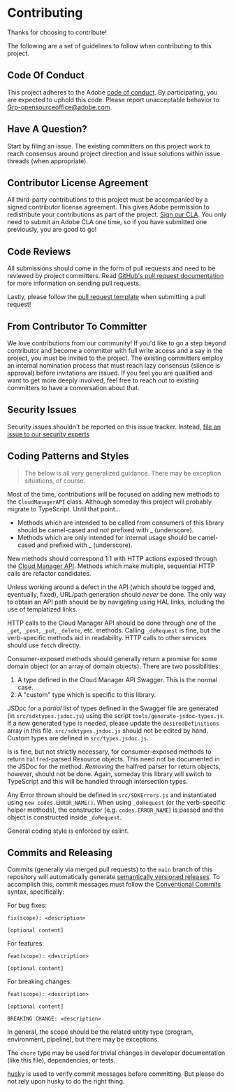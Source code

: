 # Contributing

Thanks for choosing to contribute!

The following are a set of guidelines to follow when contributing to this project.

## Code Of Conduct

This project adheres to the Adobe [code of conduct](../CODE_OF_CONDUCT.md). By participating,
you are expected to uphold this code. Please report unacceptable behavior to
[Grp-opensourceoffice@adobe.com](mailto:Grp-opensourceoffice@adobe.com).

## Have A Question?

Start by filing an issue. The existing committers on this project work to reach
consensus around project direction and issue solutions within issue threads
(when appropriate).

## Contributor License Agreement

All third-party contributions to this project must be accompanied by a signed contributor
license agreement. This gives Adobe permission to redistribute your contributions
as part of the project. [Sign our CLA](http://opensource.adobe.com/cla.html). You
only need to submit an Adobe CLA one time, so if you have submitted one previously,
you are good to go!

## Code Reviews

All submissions should come in the form of pull requests and need to be reviewed
by project committers. Read [GitHub's pull request documentation](https://help.github.com/articles/about-pull-requests/)
for more information on sending pull requests.

Lastly, please follow the [pull request template](PULL_REQUEST_TEMPLATE.md) when
submitting a pull request!

## From Contributor To Committer

We love contributions from our community! If you'd like to go a step beyond contributor
and become a committer with full write access and a say in the project, you must
be invited to the project. The existing committers employ an internal nomination
process that must reach lazy consensus (silence is approval) before invitations
are issued. If you feel you are qualified and want to get more deeply involved,
feel free to reach out to existing committers to have a conversation about that.

## Security Issues

Security issues shouldn't be reported on this issue tracker. Instead, [file an issue to our security experts](https://helpx.adobe.com/security/alertus.html)

## Coding Patterns and Styles

> The below is all very generalized guidance. There may be exception situations, of course.

Most of the time, contributions will be focused on adding new methods to the `CloudManagerAPI` class. Although someday this project will probably migrate to TypeScript. Until that point...

* Methods which are intended to be called from consumers of this library should be camel-cased and *not* prefixed with _ (underscore).
* Methods which are only intended for internal usage should be camel-cased and prefixed with _ (underscore).

New methods should correspond 1:1 with HTTP actions exposed through the [Cloud Manager API](https://www.adobe.io/apis/experiencecloud/cloud-manager/docs.html). Methods which make multiple, sequential HTTP calls are refactor candidates.

Unless working around a defect in the API (which should be logged and, eventually, fixed), URL/path generation should *never* be done. The only way to obtain an API path should be by navigating using HAL links, including the use of templatized links.

HTTP calls to the Cloud Manager API should be done through one of the `_get`, `_post`, `_put`, `_delete`, etc. methods. Calling `_doRequest` is fine, but the verb-specific methods aid in readability. HTTP calls to other services should use `fetch` directly.

Consumer-exposed methods should generally return a promise for some domain object (or an array of domain objects). There are two possibilities:

1. A type defined in the Cloud Manager API Swagger. This is the normal case.
2. A "custom" type which is specific to this library.

JSDoc for a _partial_ list of types defined in the Swagger file are generated (in `src/sdktypes.jsdoc.js`) using the script `tools/generate-jsdoc-types.js`. If a new generated type is needed, please update the `desiredDefinitions` array in this file. `src/sdktypes.jsdoc.js` should not be edited by hand. Custom types are defined in `src/types.jsdoc.js`.

Is is fine, but not strictly necessary, for consumer-exposed methods to return `halfred`-parsed Resource objects. This need not be documented in the JSDoc for the method. _Removing_ the halfred parser for return objects, however, should not be done. Again, someday this library will switch to TypeScript and this will be handled through intersection types.

Any Error thrown should be defined in `src/SDKErrors.js` and instantiated using `new codes.ERROR_NAME()`. When using `_doRequest` (or the verb-specific helper methods), the constructor (e.g. `codes.ERROR_NAME`) is passed and the object is constructed inside `_doRequest`.

General coding style is enforced by eslint. 

## Commits and Releasing

Commits (generally via merged pull requests) to the `main` branch of this repository will automatically generate [semantically versioned releases](https://github.com/semantic-release). To accomplish this, commit messages must follow the [Conventional Commits](https://www.conventionalcommits.org/en/v1.0.0/) syntax, specifically:

For bug fixes:
```
fix(scope): <description>

[optional content]
```

For features:
```
feat(scope): <description>

[optional content]
```

For breaking changes:
```
feat(scope): <description>

[optional content]

BREAKING CHANGE: <description>
```

In general, the scope should be the related entity type (program, environment, pipeline), but there may be exceptions.

The `chore` type may be used for trivial changes in developer documentation (like this file), dependencies, or tests.

[husky](https://typicode.github.io/husky/) is used to verify commit messages before committing. But please do not rely upon husky to do the right thing.